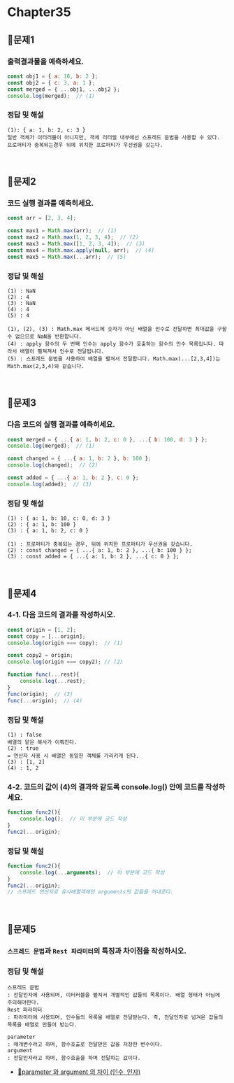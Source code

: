 # Chapter35
## 📌문제1
### 출력결과물을 예측하세요.
```js
const obj1 = { a: 10, b: 2 };
const obj2 = { c: 3, a: 1 };
const merged = { ...obj1, ...obj2 };
console.log(merged);  // (1)
```
### 정답 및 해설
```
(1): { a: 1, b: 2, c: 3 }
일반 객체가 이터러블이 아니지만, 객체 리터럴 내부에선 스프레드 문법을 사용할 수 있다.
프로퍼티가 중복되는경우 뒤에 위치한 프로퍼티가 우선권을 갖는다.
```

<br>

## 📌문제2
### 코드 실행 결과를 예측히세요.
```js
const arr = [2, 3, 4];

const max1 = Math.max(arr);  // (1)
const max2 = Math.max(1, 2, 3, 4);  // (2)
const max3 = Math.max([1, 2, 3, 4]);  // (3)
const max4 = Math.max.apply(null, arr);  // (4)
const max5 = Math.max(...arr);  // (5)
```
### 정답 및 해설
```
(1) : NaN
(2) : 4
(3) : NaN
(4) : 4
(5) : 4
```
```
(1), (2), (3) : Math.max 메서드에 숫자가 아닌 배열을 인수로 전달하면 최대값을 구할 수 없으므로 NaN을 반환합니다.
(4) : apply 함수의 두 번째 인수는 apply 함수가 호출하는 함수의 인수 목록입니다. 따라서 배열이 펼쳐져서 인수로 전달됩니다.
(5) : 스프레드 문법을 사용하여 배열을 펼쳐서 전달합니다. Math.max(...[2,3,4])는 Math.max(2,3,4)와 같습니다.
```

<br>

## 📌문제3
### 다음 코드의 실행 결과를 예측히세요.
```js
const merged = { ...{ a: 1, b: 2, c: 0 }, ...{ b: 100, d: 3 } };
console.log(merged);  // (1)

const changed = { ...{ a: 1, b: 2 }, b: 100 };
console.log(changed);  // (2)

const added = { ...{ a: 1, b: 2 }, c: 0 };
console.log(added);  // (3)
```
### 정답 및 해설
```
(1) : { a: 1, b: 10, c: 0, d: 3 }
(2) : { a: 1, b: 100 }
(3) : { a: 1, b: 2, c: 0 }
```

```
(1) : 프로퍼티가 중복되는 경우, 뒤에 위치한 프로퍼티가 우선권을 갖습니다.
(2) : const changed = { ...{ a: 1, b: 2 }, ...{ b: 100 } };
(3) : const added = { ...{ a: 1, b: 2 }, ...{ c: 0 } };
```

<br>

## 📌문제4
### 4-1. 다음 코드의 결과를 작성하시오.
```js
const origin = [1, 2];
const copy = [...origin];
console.log(origin === copy);  // (1)

const copy2 = origin;
console.log(origin === copy2); // (2)

function func(...rest){
	console.log(...rest); 
}
func(origin);  // (3)
func(...origin);  // (4)
```
### 정답 및 해설
```
(1) : false
배열의 앝은 복사가 이뤄진다.
(2) : true 
= 연산자 사용 시 배열은 동일한 객체를 가리키게 된다. 
(3) : [1, 2]
(4) : 1, 2
```

### 4-2. 코드의 값이 (4)의 결과와 같도록 console.log() 안에 코드를 작성하세요.
```js
function func2(){
	console.log();  // 이 부분에 코드 작성
}
func2(...origin);
```
### 정답 및 해설
```js
function func2(){
	console.log(...arguments);  // 이 부분에 코드 작성
}
func2(...origin);
// 스프레드 연산자로 유사배열객체인 arguments의 값들을 꺼내준다. 
```

<br>


## 📌문제5
### `스프레드 문법`과 `Rest 파라미터`의 특징과 차이점을 작성하시오.
### 정답 및 해설
```
스프레드 문법
: 전달인자에 사용되며, 이터러블을 펼쳐서 개별적인 값들의 목록이다. 배열 형태가 아님에 주의해야한다. 
Rest 파라미터
: 파라미터에 사용되며, 인수들의 목록을 배열로 전달받는다. 즉, 전달인자로 넘겨온 값들의 목록을 배열로 만들어 받는다.

parameter
: 매개변수라고 하며, 함수호출로 전달받은 값을 저장한 변수이다.
argument
: 전달인자라고 하며, 함수호출을 하며 전달하는 값이다.
```
- [🔗parameter 와 argument 의 차이 (인수, 인자)](https://velog.io/@colki/JS-parameter-%EC%99%80-argument-%EC%9D%98-%EC%B0%A8%EC%9D%B4-%EC%9D%B8%EC%88%98-%EC%9D%B8%EC%9E%90)
